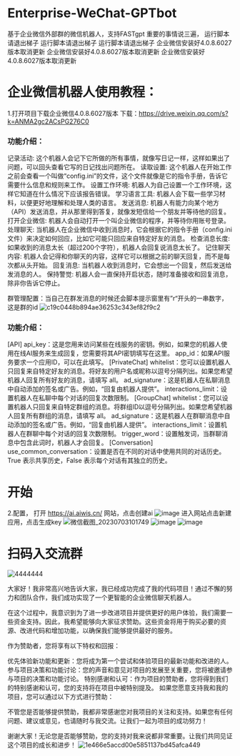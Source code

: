 # Enterprise-WeChat-GPTbot
基于企业微信外部群的微信机器人，支持FASTgpt
重要的事情说三遍，
运行脚本请退出梯子
运行脚本请退出梯子
运行脚本请退出梯子
企业微信安装好4.0.8.6027版本取消更新
企业微信安装好4.0.8.6027版本取消更新
企业微信安装好4.0.8.6027版本取消更新

# 企业微信机器人使用教程：
1.打开项目下载企业微信4.0.8.6027版本 下载：https://drive.weixin.qq.com/s?k=ANMA2gc2ACsPG276C0

### 功能介绍：
记录活动: 这个机器人会记下它所做的所有事情，就像写日记一样，这样如果出了问题，可以回头查看它写的日记找出问题所在。
读取设置: 这个机器人在开始工作之前会查看一个叫做“config.ini”的文件，这个文件就像是它的指令手册，告诉它需要什么信息和规则来工作。
设置工作环境: 机器人为自己设置一个工作环境，这样它知道在什么情况下应该报告错误。
学习语言工具: 机器人会下载一些学习材料，以便更好地理解和处理人类的语言。
发送消息: 机器人有能力向某个地方（API）发送消息，并从那里得到答复，就像发短信给一个朋友并等待他的回复。
打开企业微信: 机器人会自动打开一个叫企业微信的程序，并等待你用账号登录。
处理聊天: 当机器人在企业微信中收到消息时，它会根据它的指令手册（config.ini文件）来决定如何回应，比如它可能只回应来自特定好友的消息。
检查消息长度: 如果收到的消息太长（超过200个字符），机器人会回复说消息太长了。
记住聊天内容: 机器人会记得和你聊天的内容，这样它可以根据之前的聊天回复，而不是每次都从头开始。
回复消息: 当机器人收到消息时，它会想出一个回复，然后发送给发消息的人。
保持警觉: 机器人会一直保持开启状态，随时准备接收和回复消息，除非你告诉它停止。

群管理配置：当自己在群发消息的时候还会脚本提示窗里有”r“开头的一串数字，这是群的id
![c19c0448b894ae36253c343ef82f9c2](https://github.com/luolin-ai/Enterprise-WeChat-GPTbot/assets/135555634/983c4ed8-0eda-4e28-bf1c-243585e33764)

### 功能介绍：

[API]
api_key：这是您用来访问某些在线服务的密钥。例如，如果您的机器人使用在线AI服务来生成回复，您需要将其API密钥填写在这里。
app_id：如果API服务要求一个应用ID，可以在此填写。
[PrivateChat]
whitelist：您可以设置机器人只回复来自特定好友的消息。将好友的用户名或昵称以逗号分隔列出。如果您希望机器人回复所有好友的消息，请填写 all。
ad_signature：这是机器人在私聊消息中自动添加的签名或广告。例如，“回复由机器人提供”。
interactions_limit：设置机器人在私聊中每个对话的回复次数限制。
[GroupChat]
whitelist：您可以设置机器人只回复来自特定群组的消息。将群组ID以逗号分隔列出。如果您希望机器人回复所有群组的消息，请填写 all。
ad_signature：这是机器人在群聊消息中自动添加的签名或广告。例如，“回复由机器人提供”。
interactions_limit：设置机器人在群聊中每个对话的回复次数限制。
trigger_word：设置触发词，当群聊消息中包含此词时，机器人才会回复。
[Conversation]
use_common_conversation：设置是否在不同的对话中使用共同的对话历史。True 表示共享历史，False 表示每个对话有其独立的历史。


# 开始
2.配置，
打开 https://ai.aiwis.cn/ 网站，点击创建ai
![image](https://github.com/luolin-ai/Enterprise-WeChat-GPTbot/assets/135555634/49b7e76a-2908-4431-a9e1-26ceb1702ebb)
进入网站点击新建应用，点击生成key
![微信截图_20230703101749](https://github.com/luolin-ai/Enterprise-WeChat-GPTbot/assets/135555634/2d4fbf96-879d-4c71-aae8-04e152616829)
![image](https://github.com/luolin-ai/Enterprise-WeChat-GPTbot/assets/135555634/bb9e7f3c-0e91-4cd2-ab2f-13d35a92b3e3)
![image](https://github.com/luolin-ai/Enterprise-WeChat-GPTbot/assets/135555634/a3987928-8271-4fd2-8b5f-c7af94360ecc)

# 扫码入交流群
![4444444](https://github.com/luolin-ai/Enterprise-WeChat-GPTbot/assets/135555634/289954f8-851f-4e74-9529-30729f07c5d0)


大家好！我非常高兴地告诉大家，我已经成功完成了我的代码项目！通过不懈的努力和团队合作，我们成功实现了一个更智能的企业微信聊天机器人。

在这个过程中，我意识到为了进一步改进项目并提供更好的用户体验，我们需要一些资金支持。因此，我希望能够向大家征求赞助。这些资金将用于购买必要的资源、改进代码和增加功能，以确保我们能够提供最好的服务。

作为赞助者，您将享有以下特权和回报：

优先体验新功能和更新：您将成为第一个尝试和体验项目的最新功能和改进的人。
参与项目决策和功能讨论：您的声音和意见对项目的发展至关重要，您将被邀请参与项目的决策和功能讨论。
特别感谢和认可：作为项目的赞助者，您将得到我们的特别感谢和认可，您的支持将在项目中被特别提及。
如果您愿意支持我和我的项目，您可以通过以下方式进行赞助：

不管您是否能够提供赞助，我都非常感谢您对我项目的关注和支持。如果您有任何问题、建议或意见，也请随时与我交流。让我们一起为项目的成功努力！

谢谢大家！无论您是否能够赞助，您的支持对我来说都非常重要。让我们共同见证这个项目的成长和进步！
![1e466e5accd00e5851137bd45afca449](https://github.com/luolin-ai/Enterprise-WeChat-GPTbot/assets/135555634/9148c9ec-6b13-42a7-a73c-9f8d75984d01)

